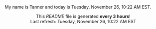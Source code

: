 My name is Tanner and today is Tuesday, November 26, 10:22 AM EST.

<p align="center">This <i>README</i> file is generated <b>every 3 hours</b>!</br>Last refresh: Tuesday, November 26, 10:22 AM EST<br /></p>
